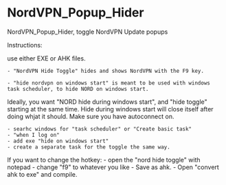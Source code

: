# NordVPN_Popup_Hider
NordVPN_Popup_Hider, toggle NordVPN Update popups





Instructions:

use either EXE or AHK files. 

	- "NordVPN Hide Toggle" hides and shows NordVPN with the F9 key. 

	- "hide nordvpn on windows start" is meant to be used with windows task scheduler, to hide NORD on windows start. 

Ideally, you want "NORD hide during windows start", and "hide toggle" starting at the same time. 
Hide during windows start will close itself after doing whjat it should. Make sure you have autoconnect on.

	- searhc windows for "task scheduler" or "Create basic task" 
	- "when I log on"
	- add exe "hide on windows start"
	- create a separate task for the toggle the same way. 
	
	

If you want to change the hotkey:
	- open the "nord hide toggle" with notepad
	- change "f9" to whatever you like
	- Save as ahk. 
	- Open "convert ahk to exe" and compile. 

